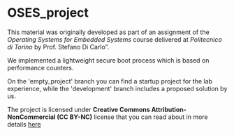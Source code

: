# OSES_project
This material was originally developed as part of an assignment of the _Operating Systems for Embedded Systems_ course delivered at _Politecnico di Torino_ by Prof. Stefano Di Carlo”.

We implemented a lightweight secure boot process which is based on performance counters.

On the 'empty_project' branch you can find a startup project for the lab experience, while the 'development' branch includes a proposed solution by us.

The project is licensed under **Creative Commons Attribution-NonCommercial (CC BY-NC)** license that you can read about in more details [here](license.md)
